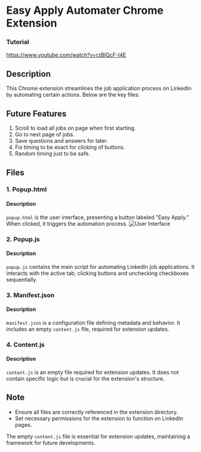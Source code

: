 # Easy Apply Automater Chrome Extension
### Tutorial 
https://www.youtube.com/watch?v=rzBlQcF-I4E

## Description

This Chrome extension streamlines the job application process on LinkedIn by automating certain actions. Below are the key files:

## Future Features
1. Scroll to load all jobs on page when first starting.
2. Go to next page of jobs.
3. Save questions and answers for later.
4. Fix timing to be exact for clicking of buttons.
5. Random timing just to be safe. 


## Files

### 1. Popup.html

#### Description

`popup.html` is the user interface, presenting a button labeled "Easy Apply." When clicked, it triggers the automation process.
![User Interface](images/user_interface.png)

### 2. Popup.js

#### Description

`popup.js` contains the main script for automating LinkedIn job applications. It interacts with the active tab, clicking buttons and unchecking checkboxes sequentially.

### 3. Manifest.json

#### Description

`manifest.json` is a configuration file defining metadata and behavior. It includes an empty `content.js` file, required for extension updates.

### 4. Content.js

#### Description

`content.js` is an empty file required for extension updates. It does not contain specific logic but is crucial for the extension's structure.

## Note

- Ensure all files are correctly referenced in the extension directory.
- Set necessary permissions for the extension to function on LinkedIn pages.

The empty `content.js` file is essential for extension updates, maintaining a framework for future developments.

